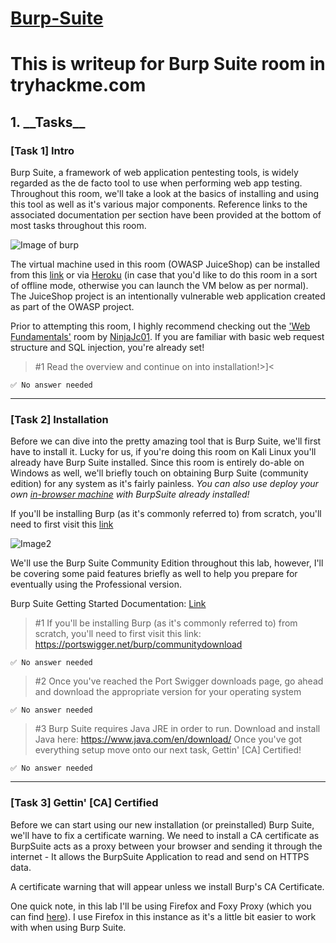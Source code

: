 # [Burp-Suite](https://tryhackme.com/room/rpburpsuite)

<h1>This is writeup for Burp Suite room in tryhackme.com</h1>

<h2>1. __Tasks__</h2>
  
  <h3>[Task 1] Intro</h3>
  
  Burp Suite, a framework of web application pentesting tools, is widely regarded as the de facto tool to use when performing web app testing. Throughout this room, we'll take a look at the basics of installing and using this tool as well as it's various major components. Reference links to the associated documentation per section have been provided at the bottom of most tasks throughout this room. 
  
![Image of burp](https://github.com/abdullah-baghuth/Burp-Suite/blob/master/burpsuite.png)

The virtual machine used in this room (OWASP JuiceShop) can be installed from this [link](https://github.com/bkimminich/juice-shop#from-sources) or via [Heroku](https://elements.heroku.com/buttons/bkimminich/juice-shop) (in case that you'd like to do this room in a sort of offline mode, otherwise you can launch the VM below as per normal). The JuiceShop project is an intentionally vulnerable web application created as part of the OWASP project. 

Prior to attempting this room, I highly recommend checking out the ['Web Fundamentals'](https://tryhackme.com/room/webfundamentals) room by [NinjaJc01](https://tryhackme.com/p/NinjaJc01). If you are familiar with basic web request structure and SQL injection, you're already set!
  
 >#1	Read the overview and continue on into installation!>]<
 
    ✅ No answer needed
 ______________________________________________________________________________________________________________________________________________________
 
   <h3>[Task 2] Installation</h3>
  
Before we can dive into the pretty amazing tool that is Burp Suite, we'll first have to install it. Lucky for us, if you're doing this room on Kali Linux you'll already have Burp Suite installed. Since this room is entirely do-able on Windows as well, we'll briefly touch on obtaining Burp Suite (community edition) for any system as it's fairly painless. _You can also use deploy your own [in-browser machine](https://tryhackme.com/my-machine) with BurpSuite already installed!_

If you'll be installing Burp (as it's commonly referred to) from scratch, you'll need to first visit this [link](https://portswigger.net/burp/communitydownload)

![Image2](https://github.com/abdullah-baghuth/Burp-Suite/blob/master/burp2.png) 

We'll use the Burp Suite Community Edition throughout this lab, however, I'll be covering some paid features briefly as well to help you prepare for eventually using the Professional version.

Burp Suite Getting Started Documentation: [Link](https://portswigger.net/burp/documentation/desktop/getting-started)

 >#1	If you'll be installing Burp (as it's commonly referred to) from scratch, you'll need to first visit this link: https://portswigger.net/burp/communitydownload

    ✅ No answer needed
    
 >#2	Once you've reached the Port Swigger downloads page, go ahead and download the appropriate version for your operating system
    
    ✅ No answer needed
    
 >#3	Burp Suite requires Java JRE in order to run. Download and install Java here: https://www.java.com/en/download/
Once you've got everything setup move onto our next task, Gettin' [CA] Certified!

    ✅ No answer needed

 ______________________________________________________________________________________________________________________________________________________
 
 <h3>[Task 3] Gettin' [CA] Certified</h3>
 
 Before we can start using our new installation (or preinstalled) Burp Suite, we'll have to fix a certificate warning. We need to install a CA certificate as BurpSuite acts as a proxy between your browser and sending it through the internet - It allows the BurpSuite Application to read and send on HTTPS data.
 
 
 A certificate warning that will appear unless we install Burp's CA Certificate.

One quick note, in this lab I'll be using Firefox and Foxy Proxy (which you can find [here](https://addons.mozilla.org/en-US/firefox/addon/foxyproxy-standard/)). I use Firefox in this instance as it's a little bit easier to work with when using Burp Suite. 
